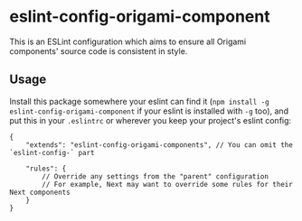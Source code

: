 # eslint-config-origami-component

This is an ESLint configuration which aims to ensure all Origami components' source code is consistent in style.

## Usage

Install this package somewhere your eslint can find it (`npm
install -g eslint-config-origami-component` if your eslint is installed with
`-g` too), and put
this in your `.eslintrc` or wherever you keep your project's eslint
config:

```
{
    "extends": "eslint-config-origami-components", // You can omit the `eslint-config-` part

    "rules": {
        // Override any settings from the "parent" configuration
        // For example, Next may want to override some rules for their Next components
    }
}
```

